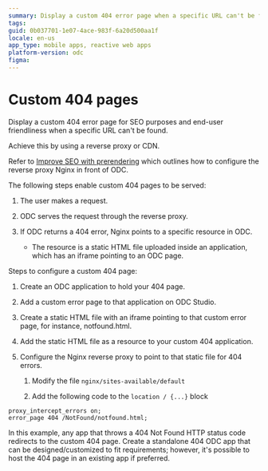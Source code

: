 ```yaml
---
summary: Display a custom 404 error page when a specific URL can't be found. 
tags: 
guid: 0b037701-1e07-4ace-983f-6a20d500aa1f
locale: en-us
app_type: mobile apps, reactive web apps
platform-version: odc
figma: 
---
```


# Custom 404 pages

Display a custom 404 error page for SEO purposes and end-user friendliness when a specific URL can't be found.

Achieve this by using a reverse proxy or CDN.

Refer to [Improve SEO with prerendering](./improve-seo-prerendering.md#domain) which outlines how to configure the reverse proxy Nginx in front of ODC.

The following steps enable custom 404 pages to be served:

1. The user makes a request.

1. ODC serves the request through the reverse proxy.

1. If ODC returns a 404 error, Nginx points to a specific resource in ODC.

    * The resource is a static HTML file uploaded inside an application, which has an iframe pointing to an ODC page.

Steps to configure a custom 404 page:

1. Create an ODC application to hold your 404 page.

1. Add a custom error page to that application on ODC Studio.

1. Create a static HTML file with an iframe pointing to that custom error page, for instance, notfound.html.

1. Add the static HTML file as a resource to your custom 404 application.

1. Configure the Nginx reverse proxy to point to that static file for 404 errors.

   1. Modify the file `nginx/sites-available/default`

   1. Add the following code to the `location / {...}` block

```
proxy_intercept_errors on;
error_page 404 /NotFound/notfound.html;
```

In this example, any app that throws a 404 Not Found HTTP status code redirects to the custom 404 page. Create a standalone 404 ODC app that can be designed/customized to fit requirements; however, it's possible to host the 404 page in an existing app if preferred.
